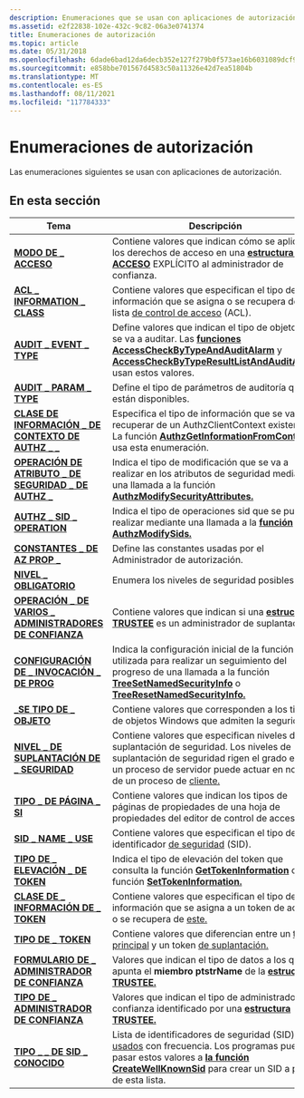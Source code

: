 ```yaml
---
description: Enumeraciones que se usan con aplicaciones de autorización.
ms.assetid: e2f22838-102e-432c-9c82-06a3e0741374
title: Enumeraciones de autorización
ms.topic: article
ms.date: 05/31/2018
ms.openlocfilehash: 6dade6bad12da6decb352e127f279b0f573ae16b6031089dcf92b51fde3813da
ms.sourcegitcommit: e858bbe701567d4583c50a11326e42d7ea51804b
ms.translationtype: MT
ms.contentlocale: es-ES
ms.lasthandoff: 08/11/2021
ms.locfileid: "117784333"
---
```

# <a name="authorization-enumerations"></a>Enumeraciones de autorización

Las enumeraciones siguientes se usan con aplicaciones de autorización.

## <a name="in-this-section"></a>En esta sección



| Tema                                                                                          | Descripción                                                                                                                                                                                                                                                                           |
|------------------------------------------------------------------------------------------------|---------------------------------------------------------------------------------------------------------------------------------------------------------------------------------------------------------------------------------------------------------------------------------------|
| [**MODO DE \_ ACCESO**](/windows/win32/api/accctrl/ne-accctrl-access_mode)<br/>                                                 | Contiene valores que indican cómo se aplican los derechos de acceso en una [**estructura \_ DE ACCESO**](/windows/desktop/api/AccCtrl/ns-accctrl-explicit_access_a) EXPLÍCITO al administrador de confianza.<br/>                                                                                                                                      |
| [**ACL \_ INFORMATION \_ CLASS**](/windows/desktop/api/Winnt/ne-winnt-acl_information_class)<br/>                            | Contiene valores que especifican el tipo de información que se asigna o se recupera de una lista [de control de acceso](/windows/desktop/SecGloss/a-gly) (ACL).<br/>                                                               |
| [**AUDIT \_ EVENT \_ TYPE**](/windows/desktop/api/Winnt/ne-winnt-audit_event_type)<br/>                                      | Define valores que indican el tipo de objeto que se va a auditar. Las [**funciones AccessCheckByTypeAndAuditAlarm**](/windows/desktop/api/Winbase/nf-winbase-accesscheckbytypeandauditalarma) y [**AccessCheckByTypeResultListAndAuditAlarm**](/windows/desktop/api/Winbase/nf-winbase-accesscheckbytyperesultlistandauditalarma) usan estos valores.<br/>   |
| [**AUDIT \_ PARAM \_ TYPE**](/windows/desktop/api/Adtgen/ne-adtgen-audit_param_type)<br/>                                      | Define el tipo de parámetros de auditoría que están disponibles.<br/>                                                                                                                                                                                                                   |
| [**CLASE DE INFORMACIÓN \_ DE CONTEXTO DE AUTHZ \_ \_**](/windows/desktop/api/Authz/ne-authz-authz_context_information_class)<br/>       | Especifica el tipo de información que se va a recuperar de un AuthzClientContext existente. La función [**AuthzGetInformationFromContext**](/windows/desktop/api/Authz/nf-authz-authzgetinformationfromcontext) usa esta enumeración.<br/>                                                                  |
| [**OPERACIÓN DE ATRIBUTO \_ DE SEGURIDAD \_ DE AUTHZ \_**](/windows/desktop/api/Authz/ne-authz-authz_security_attribute_operation)<br/> | Indica el tipo de modificación que se va a realizar en los atributos de seguridad mediante una llamada a la función [**AuthzModifySecurityAttributes.**](/windows/desktop/api/Authz/nf-authz-authzmodifysecurityattributes)<br/>                                                                                                     |
| [**AUTHZ \_ SID \_ OPERATION**](/windows/desktop/api/Authz/ne-authz-authz_sid_operation)<br/>                                | Indica el tipo de operaciones sid que se pueden realizar mediante una llamada a la [**función AuthzModifySids.**](/windows/desktop/api/Authz/nf-authz-authzmodifysids)<br/>                                                                                                                                                |
| [**CONSTANTES \_ DE AZ PROP \_**](/windows/win32/api/azroles/ne-azroles-az_prop_constants)<br/>                                    | Define las constantes usadas por el Administrador de autorización.<br/>                                                                                                                                                                                                                           |
| [**NIVEL \_ OBLIGATORIO**](/windows/desktop/api/Winnt/ne-winnt-mandatory_level)<br/>                                         | Enumera los niveles de seguridad posibles.<br/>                                                                                                                                                                                                                                        |
| [**OPERACIÓN \_ DE VARIOS \_ ADMINISTRADORES DE CONFIANZA**](/windows/desktop/api/AccCtrl/ne-accctrl-multiple_trustee_operation)<br/>                  | Contiene valores que indican si una [**estructura TRUSTEE**](/windows/desktop/api/AccCtrl/ns-accctrl-trustee_a) es un administrador de suplantación.<br/>                                                                                                                                                                  |
| [**CONFIGURACIÓN DE \_ INVOCACIÓN \_ DE PROG**](/windows/win32/api/accctrl/ne-accctrl-prog_invoke_setting)<br/>                                | Indica la configuración inicial de la función utilizada para realizar un seguimiento del progreso de una llamada a la función [**TreeSetNamedSecurityInfo**](/windows/desktop/api/Aclapi/nf-aclapi-treesetnamedsecurityinfoa) o [**TreeResetNamedSecurityInfo.**](/windows/desktop/api/Aclapi/nf-aclapi-treeresetnamedsecurityinfoa)<br/>                                       |
| [**\_SE TIPO DE \_ OBJETO**](/windows/desktop/api/AccCtrl/ne-accctrl-se_object_type)<br/>                                          | Contiene valores que corresponden a los tipos de objetos Windows que admiten la seguridad.<br/>                                                                                                                                                                                     |
| [**NIVEL \_ DE SUPLANTACIÓN DE \_ SEGURIDAD**](/windows/desktop/api/Winnt/ne-winnt-security_impersonation_level)<br/>              | Contiene valores que especifican niveles de suplantación de seguridad. Los niveles de suplantación de seguridad rigen el grado en que un proceso de servidor puede actuar en nombre de un proceso de [cliente.](/windows/desktop/SecGloss/p-gly)<br/>                                 |
| [**TIPO \_ DE PÁGINA \_ SI**](/windows/desktop/api/Aclui/ne-aclui-si_page_type)<br/>                                              | Contiene valores que indican los tipos de páginas de propiedades de una hoja de propiedades del editor de control de acceso.<br/>                                                                                                                                                                      |
| [**SID \_ NAME \_ USE**](/windows/desktop/api/Winnt/ne-winnt-sid_name_use)<br/>                                              | Contiene valores que especifican el tipo de un identificador [de seguridad](/windows/desktop/SecGloss/s-gly) (SID).<br/>                                                                                                                |
| [**TIPO DE \_ ELEVACIÓN \_ DE TOKEN**](/windows/desktop/api/Winnt/ne-winnt-token_elevation_type)<br/>                             | Indica el tipo de elevación del token que consulta la función [**GetTokenInformation**](/windows/win32/api/securitybaseapi/nf-securitybaseapi-gettokeninformation) o la función [**SetTokenInformation.**](/windows/win32/api/securitybaseapi/nf-securitybaseapi-settokeninformation)<br/>                                                                          |
| [**CLASE DE \_ INFORMACIÓN DE \_ TOKEN**](/windows/desktop/api/Winnt/ne-winnt-token_information_class)<br/>                        | Contiene valores que especifican el tipo de información que se asigna a un token de acceso o se recupera de [este.](/windows/desktop/SecGloss/a-gly)<br/>                                                                                          |
| [**TIPO DE \_ TOKEN**](/windows/desktop/api/Winnt/ne-winnt-token_type)<br/>                                                   | Contiene valores que diferencian entre un [token principal](/windows/desktop/SecGloss/p-gly) y un token [de suplantación.](/windows/desktop/SecGloss/i-gly)<br/>                     |
| [**FORMULARIO DE \_ ADMINISTRADOR DE CONFIANZA**](/windows/desktop/api/AccCtrl/ne-accctrl-trustee_form)<br/>                                               | Valores que indican el tipo de datos a los que apunta el **miembro ptstrName** de la [**estructura TRUSTEE.**](/windows/desktop/api/AccCtrl/ns-accctrl-trustee_a)<br/>                                                                                                                                                  |
| [**TIPO DE \_ ADMINISTRADOR DE CONFIANZA**](/windows/desktop/api/AccCtrl/ne-accctrl-trustee_type)<br/>                                               | Valores que indican el tipo de administrador de confianza identificado por una [**estructura TRUSTEE.**](/windows/desktop/api/AccCtrl/ns-accctrl-trustee_a)<br/>                                                                                                                                                                             |
| [**TIPO \_ \_ DE SID \_ CONOCIDO**](/windows/desktop/api/Winnt/ne-winnt-well_known_sid_type)<br/>                               | Lista de identificadores de seguridad (SID) [usados](/windows/desktop/SecGloss/s-gly) con frecuencia. Los programas pueden pasar estos valores a [**la función CreateWellKnownSid**](/windows/win32/api/securitybaseapi/nf-securitybaseapi-createwellknownsid) para crear un SID a partir de esta lista.<br/> |



 

 

